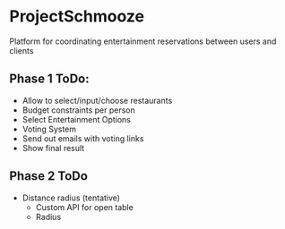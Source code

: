 # ProjectSchmooze
Platform for coordinating entertainment reservations between users and clients

## Phase 1 ToDo:
- Allow to select/input/choose restaurants
- Budget constraints per person
- Select Entertainment Options
- Voting System
- Send out emails with voting links
- Show final result

## Phase 2 ToDo
- Distance radius (tentative)
  - Custom API for open table
  - Radius
